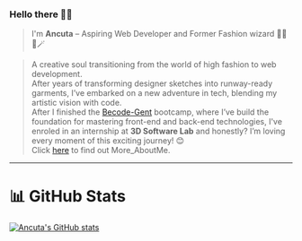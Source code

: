 ### Hello there 👋🏻

>I'm **Ancuta** – Aspiring Web Developer and Former Fashion wizard 👩‍💻 👗🪄


> A creative soul transitioning from the world of high fashion to web development.<br>
> After years of transforming designer sketches into runway-ready garments, I’ve embarked on a new adventure in tech, blending my artistic vision with code.<br>
> After I finished the [Becode-Gent](https://becode.org/) bootcamp, where I’ve build the foundation for mastering front-end and back-end technologies, I've enroled in an internship at **3D Software Lab** and honestly? I’m loving every moment of this exciting journey! 😊<br>
> Click [here](https://github.com/CostiucAncuta/More_AboutMe) to find out More_AboutMe. 
-------


# 📊 GitHub Stats
[![Ancuta's GitHub stats](https://github-readme-stats.vercel.app/api?username=CostiucAncuta&count_private=true&show_icons=true&theme=dracula&hide_rank=falase)](https://github.com/anuraghazra/github-readme-stats)



